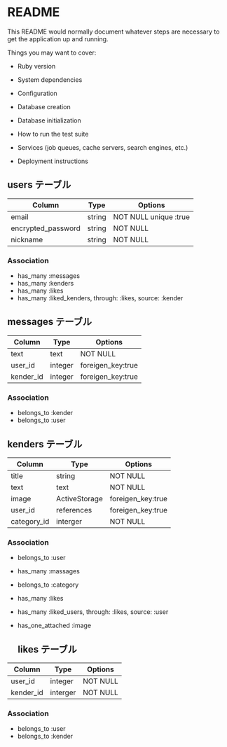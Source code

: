 # README

This README would normally document whatever steps are necessary to get the
application up and running.

Things you may want to cover:

* Ruby version

* System dependencies

* Configuration

* Database creation

* Database initialization

* How to run the test suite

* Services (job queues, cache servers, search engines, etc.)

* Deployment instructions

## users テーブル

| Column             | Type   | Options                 |
| ------------------ | ------ | ----------------------- |
| email              | string |  NOT NULL unique :true  |
| encrypted_password | string |  NOT NULL               |
| nickname           | string |  NOT NULL               |

### Association

- has_many :messages
- has_many :kenders
- has_many :likes
- has_many :liked_kenders, through: :likes, source: :kender

## messages テーブル

| Column        | Type     | Options           |
| ------------- | -------- | ----------------- |
| text          | text     |  NOT NULL         |
| user_id       | integer  | foreigen_key:true |
| kender_id     | integer  | foreigen_key:true |

### Association

- belongs_to :kender
- belongs_to :user

## kenders テーブル

| Column      | Type          | Options             |
| ----------- | ------------- | ------------------- |
| title       | string        |  NOT NULL           |
| text        | text          |  NOT NULL           |
| image       | ActiveStorage | foreigen_key:true   |
| user_id     | references    | foreigen_key:true   |
| category_id | interger      |  NOT NULL           |

### Association

- belongs_to :user
- has_many :massages
- belongs_to :category
- has_many :likes
- has_many :liked_users, through: :likes, source: :user
- has_one_attached :image
  
  ## likes テーブル

| Column      | Type          | Options             |
| ----------- | ------------- | ------------------- |
| user_id     | integer       |  NOT NULL           |
| kender_id   | interger      |  NOT NULL           |


### Association

- belongs_to :user
- belongs_to :kender